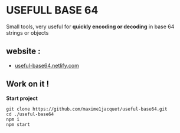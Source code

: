 # USEFULL BASE 64

Small tools, very useful for **quickly encoding or decoding** in base 64 strings or
objects

## website :

- [useful-base64.netlify.com](https://useful-base64.netlify.com/)

## Work on it !

**Start project**

```
git clone https://github.com/maxime1jacquet/useful-base64.git
cd ./useful-base64
npm i
npm start
```

